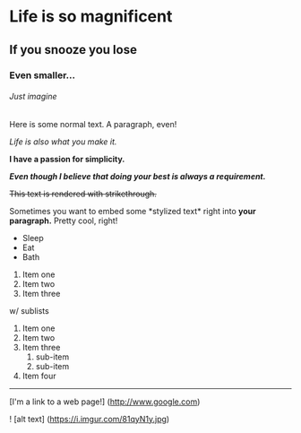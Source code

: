 # Life is so magnificent

## If you snooze you lose

### Even smaller...

###### Just imagine

Here is some normal text. A paragraph, even!

_Life is also what you make it._

**I have a passion for simplicity.**

**_Even though I believe that doing your best is always a requirement._**

~~This text is rendered with strikethrough.~~

Sometimes you want to embed some \*stylized text\*
 right into **your paragraph.**  Pretty cool, right!

- Sleep
- Eat
- Bath

1. Item one
2. Item two
3. Item three

w/ sublists   

1. Item one
2. Item two
3. Item three
   1. sub-item
   2. sub-item
4. Item four

---

[I'm a link to a web page!] (http://www.google.com)

! [alt text] (https://i.imgur.com/81qyN1y.jpg)


